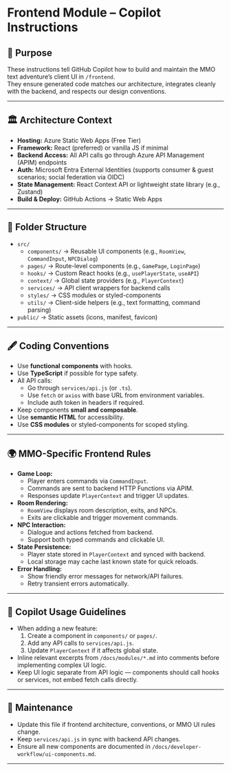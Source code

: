 # Frontend Module – Copilot Instructions

## 📜 Purpose

These instructions tell GitHub Copilot how to build and maintain the MMO text adventure’s client UI in `/frontend`.  
They ensure generated code matches our architecture, integrates cleanly with the backend, and respects our design conventions.

---

## 🏛 Architecture Context

- **Hosting:** Azure Static Web Apps (Free Tier)
- **Framework:** React (preferred) or vanilla JS if minimal
- **Backend Access:** All API calls go through Azure API Management (APIM) endpoints
- **Auth:** Microsoft Entra External Identities (supports consumer & guest scenarios; social federation via OIDC)
- **State Management:** React Context API or lightweight state library (e.g., Zustand)
- **Build & Deploy:** GitHub Actions → Static Web Apps

---

## 🧩 Folder Structure

- `src/`
    - `components/` → Reusable UI components (e.g., `RoomView`, `CommandInput`, `NPCDialog`)
    - `pages/` → Route-level components (e.g., `GamePage`, `LoginPage`)
    - `hooks/` → Custom React hooks (e.g., `usePlayerState`, `useAPI`)
    - `context/` → Global state providers (e.g., `PlayerContext`)
    - `services/` → API client wrappers for backend calls
    - `styles/` → CSS modules or styled-components
    - `utils/` → Client-side helpers (e.g., text formatting, command parsing)
- `public/` → Static assets (icons, manifest, favicon)

---

## 🖋 Coding Conventions

- Use **functional components** with hooks.
- Use **TypeScript** if possible for type safety.
- All API calls:
    - Go through `services/api.js` (or `.ts`).
    - Use `fetch` or `axios` with base URL from environment variables.
    - Include auth token in headers if required.
- Keep components **small and composable**.
- Use **semantic HTML** for accessibility.
- Use **CSS modules** or styled-components for scoped styling.

---

## 🌍 MMO-Specific Frontend Rules

- **Game Loop:**
    - Player enters commands via `CommandInput`.
    - Commands are sent to backend HTTP Functions via APIM.
    - Responses update `PlayerContext` and trigger UI updates.
- **Room Rendering:**
    - `RoomView` displays room description, exits, and NPCs.
    - Exits are clickable and trigger movement commands.
- **NPC Interaction:**
    - Dialogue and actions fetched from backend.
    - Support both typed commands and clickable UI.
- **State Persistence:**
    - Player state stored in `PlayerContext` and synced with backend.
    - Local storage may cache last known state for quick reloads.
- **Error Handling:**
    - Show friendly error messages for network/API failures.
    - Retry transient errors automatically.

---

## 🧠 Copilot Usage Guidelines

- When adding a new feature:
    1. Create a component in `components/` or `pages/`.
    2. Add any API calls to `services/api.js`.
    3. Update `PlayerContext` if it affects global state.
- Inline relevant excerpts from `/docs/modules/*.md` into comments before implementing complex UI logic.
- Keep UI logic separate from API logic — components should call hooks or services, not embed fetch calls directly.

---

## 🔄 Maintenance

- Update this file if frontend architecture, conventions, or MMO UI rules change.
- Keep `services/api.js` in sync with backend API changes.
- Ensure all new components are documented in `/docs/developer-workflow/ui-components.md`.

---
